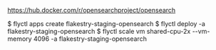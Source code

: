 https://hub.docker.com/r/opensearchproject/opensearch

$ flyctl apps create flakestry-staging-opensearch
$ flyctl deploy -a flakestry-staging-opensearch
$ flyctl scale vm shared-cpu-2x --vm-memory 4096 -a flakestry-staging-opensearch